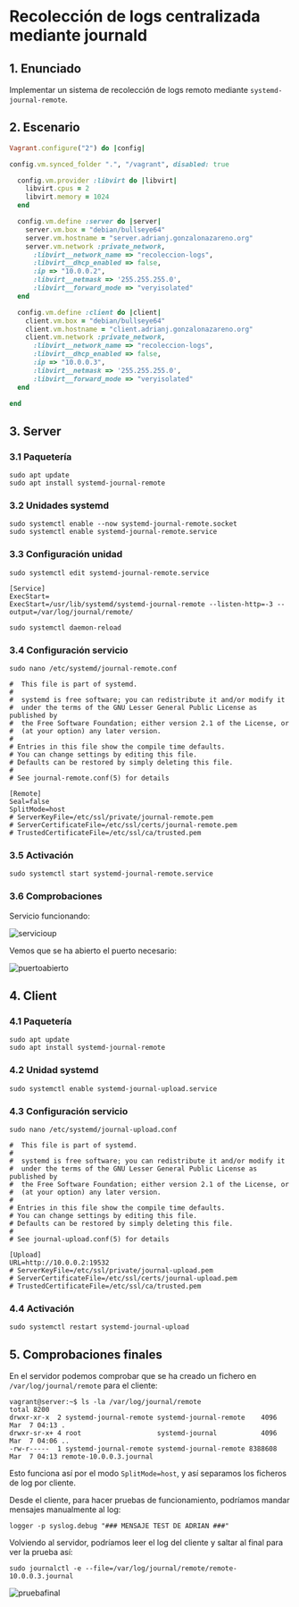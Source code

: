 # Recolección de logs centralizada mediante journald

## 1. Enunciado

Implementar un sistema de recolección de logs remoto mediante `systemd-journal-remote`.

## 2. Escenario

```ruby
Vagrant.configure("2") do |config|

config.vm.synced_folder ".", "/vagrant", disabled: true

  config.vm.provider :libvirt do |libvirt|
    libvirt.cpus = 2
    libvirt.memory = 1024
  end

  config.vm.define :server do |server|
    server.vm.box = "debian/bullseye64"
    server.vm.hostname = "server.adrianj.gonzalonazareno.org"
    server.vm.network :private_network,
      :libvirt__network_name => "recoleccion-logs",
      :libvirt__dhcp_enabled => false,
      :ip => "10.0.0.2",
      :libvirt__netmask => '255.255.255.0',
      :libvirt__forward_mode => "veryisolated"
  end

  config.vm.define :client do |client|
    client.vm.box = "debian/bullseye64"
    client.vm.hostname = "client.adrianj.gonzalonazareno.org"
    client.vm.network :private_network,
      :libvirt__network_name => "recoleccion-logs",
      :libvirt__dhcp_enabled => false,
      :ip => "10.0.0.3",
      :libvirt__netmask => '255.255.255.0',
      :libvirt__forward_mode => "veryisolated"
  end

end
```

## 3. Server

### 3.1 Paquetería

```shell
sudo apt update
sudo apt install systemd-journal-remote
```

### 3.2 Unidades systemd

```shell
sudo systemctl enable --now systemd-journal-remote.socket
sudo systemctl enable systemd-journal-remote.service
```

### 3.3 Configuración unidad

```shell
sudo systemctl edit systemd-journal-remote.service
```

```shell
[Service]
ExecStart=
ExecStart=/usr/lib/systemd/systemd-journal-remote --listen-http=-3 --output=/var/log/journal/remote/
```

```shell
sudo systemctl daemon-reload
```

### 3.4 Configuración servicio

```shell
sudo nano /etc/systemd/journal-remote.conf
```

```shell
#  This file is part of systemd.
#
#  systemd is free software; you can redistribute it and/or modify it
#  under the terms of the GNU Lesser General Public License as published by
#  the Free Software Foundation; either version 2.1 of the License, or
#  (at your option) any later version.
#
# Entries in this file show the compile time defaults.
# You can change settings by editing this file.
# Defaults can be restored by simply deleting this file.
#
# See journal-remote.conf(5) for details

[Remote]
Seal=false
SplitMode=host
# ServerKeyFile=/etc/ssl/private/journal-remote.pem
# ServerCertificateFile=/etc/ssl/certs/journal-remote.pem
# TrustedCertificateFile=/etc/ssl/ca/trusted.pem
```

### 3.5 Activación

```shell
sudo systemctl start systemd-journal-remote.service
```

### 3.6 Comprobaciones

Servicio funcionando:

![servicioup](https://i.imgur.com/XLy37Y4.png)

Vemos que se ha abierto el puerto necesario:

![puertoabierto](https://i.imgur.com/qL6MNm2.png)

## 4. Client

### 4.1 Paquetería

```shell
sudo apt update
sudo apt install systemd-journal-remote
```

### 4.2 Unidad systemd

```shell
sudo systemctl enable systemd-journal-upload.service
```

### 4.3 Configuración servicio

```shell
sudo nano /etc/systemd/journal-upload.conf
```

```shell
#  This file is part of systemd.
#
#  systemd is free software; you can redistribute it and/or modify it
#  under the terms of the GNU Lesser General Public License as published by
#  the Free Software Foundation; either version 2.1 of the License, or
#  (at your option) any later version.
#
# Entries in this file show the compile time defaults.
# You can change settings by editing this file.
# Defaults can be restored by simply deleting this file.
#
# See journal-upload.conf(5) for details

[Upload]
URL=http://10.0.0.2:19532
# ServerKeyFile=/etc/ssl/private/journal-upload.pem
# ServerCertificateFile=/etc/ssl/certs/journal-upload.pem
# TrustedCertificateFile=/etc/ssl/ca/trusted.pem
```

### 4.4 Activación

```shell
sudo systemctl restart systemd-journal-upload
```

## 5. Comprobaciones finales

En el servidor podemos comprobar que se ha creado un fichero en `/var/log/journal/remote` para el cliente:

```shell
vagrant@server:~$ ls -la /var/log/journal/remote
total 8200
drwxr-xr-x  2 systemd-journal-remote systemd-journal-remote    4096 Mar  7 04:13 .
drwxr-sr-x+ 4 root                   systemd-journal           4096 Mar  7 04:06 ..
-rw-r-----  1 systemd-journal-remote systemd-journal-remote 8388608 Mar  7 04:13 remote-10.0.0.3.journal
```

Esto funciona así por el modo `SplitMode=host`, y así separamos los ficheros de log por cliente.

Desde el cliente, para hacer pruebas de funcionamiento, podríamos mandar mensajes manualmente al log:

```shell
logger -p syslog.debug "### MENSAJE TEST DE ADRIAN ###"
```

Volviendo al servidor, podríamos leer el log del cliente y saltar al final para ver la prueba así:

```shell
sudo journalctl -e --file=/var/log/journal/remote/remote-10.0.0.3.journal
```

![pruebafinal](https://i.imgur.com/uBZfcq9.png)

